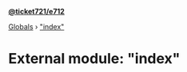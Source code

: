 **[@ticket721/e712](../README.md)**

[Globals](../globals.md) › ["index"](_index_.md)

# External module: "index"